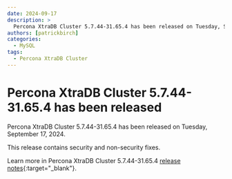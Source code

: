```yaml
---
date: 2024-09-17
description: >
  Percona XtraDB Cluster 5.7.44-31.65.4 has been released on Tuesday, September 17, 2024.
authors: [patrickbirch]
categories:
  - MySQL
tags:
  - Percona XtraDB Cluster
---
```


# Percona XtraDB Cluster 5.7.44-31.65.4 has been released

<!-- more -->

Percona XtraDB Cluster 5.7.44-31.65.4 has been released on Tuesday, September 17, 2024.

This release contains security and non-security fixes.


Learn more in Percona XtraDB Cluster 5.7.44-31.65.4 [release notes](https://docs.percona.com/percona-xtradb-cluster/5.7/release-notes/5.7.44-31.65.4.html){:target="_blank"}.

